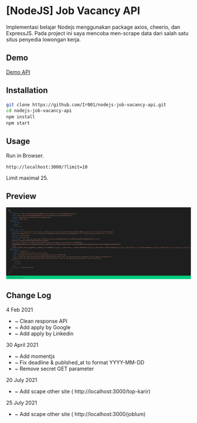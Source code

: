 # [NodeJS] Job Vacancy API

Implementasi belajar Nodejs menggunakan package axios, cheerio, dan ExpressJS. Pada project ini saya mencoba men-scrape data dari salah satu situs penyedia lowongan kerja.

## Demo

[Demo API](https://job-vacancy-api.herokuapp.com/)

## Installation

```bash
git clone https://github.com/Ir001/nodejs-job-vacancy-api.git
cd nodejs-job-vacancy-api
npm install
npm start
```

## Usage

Run in Browser.

```
http://localhost:3000/?limit=10
```

Limit maximal 25.

## Preview

![Response](https://github.com/Ir001/nodejs-job-vacancy-api/blob/main/screenshot.png?raw=true)

## Change Log

4 Feb 2021

<ul>
<li>~ Clean response API</li>
<li>~ Add apply by Google</li>
<li>~ Add apply by Linkedin</li>
</ul>

30 April 2021

<ul>
<li>~ Add momentjs</li>
<li>~ Fix deadline & publshed_at to format YYYY-MM-DD</li>
<li>~ Remove secret GET parameter</li>
</ul>

20 July 2021

<ul>
<li>~ Add scape other site ( http://localhost:3000/top-karir)</li>
</ul>
25 July 2021

<ul>
<li>~ Add scape other site ( http://localhost:3000/joblum)</li>
</ul>

